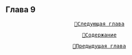 ## Глава 9



<div align="center">
<a href="/Воды%20Пактола/Том%2001/Часть%2001/Глава%2010.md"><pre>🚀Следующая глава</pre></a>
<a href="/Воды%20Пактола/Содержание.md"><pre>📑Содержание</pre></a>
<a href="/Воды%20Пактола/Том%2001/Часть%2001/Глава%2008.md"><pre>🚩Предыдущая глава</pre></a>
</div>